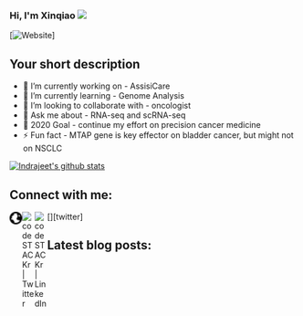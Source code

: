 ### Hi, I'm Xinqiao <img src="https://Xinqiao77.github.io/hsa00270_hmap2.png" width="25px">
[![Website](https://assisi.care)]
## Your short description
- 🔭 I’m currently working on - AssisiCare
- 🌱 I’m currently learning - Genome Analysis
- 👯 I’m looking to collaborate with - oncologist
- 💬 Ask me about - RNA-seq and scRNA-seq
- 🥅 2020 Goal - continue my effort on precision cancer medicine 
- ⚡ Fun fact - MTAP gene is key effector on bladder cancer, but might not on NSCLC
<!-- ❔❔❔❔ means username in below README.md -->
<!-- Also feel free to update second URL to any URL -->
[![Indrajeet's github stats](https://github-readme-stats.vercel.app/api?username=❔❔❔❔&count_private=true&include_all_commits=true&theme=radical)](https://google.com)
## Connect with me:
[<img align="left" alt="codeSTACKr.com" width="22px" src="https://raw.githubusercontent.com/iconic/open-iconic/master/svg/globe.svg" />][website]
[<img align="left" alt="codeSTACKr | Twitter" width="22px" src="https://cdn.jsdelivr.net/npm/simple-icons@v3/icons/twitter.svg" />][twitter]
[<img align="left" alt="codeSTACKr | LinkedIn" width="22px" src="https://cdn.jsdelivr.net/npm/simple-icons@v3/icons/linkedin.svg" />][linkedin]
<br />
<!-- Optional if you have blogs -->
## Latest blog posts:
<!-- BLOG-POST-LIST:START -->
<!-- BLOG-POST-LIST:END -->
<!-- This section you create this variables that are used above -->
[website]: https://assisi.care
[linkedin]: https://www.linkedin.com/in/xinqiao-zhang-43175932/
